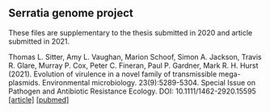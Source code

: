 
## Serratia genome project
These files are supplementary to the thesis submitted in 2020 and article submitted in 2021.  

Thomas L. Sitter, Amy L. Vaughan, Marion Schoof, Simon A. Jackson, Travis R. Glare, Murray P. Cox, Peter C. Fineran, Paul P. Gardner, Mark R. H. Hurst (2021). Evolution of virulence in a novel family of transmissible mega-plasmids. Environmental microbiology. 23(9):5289-5304. Special Issue on Pathogen and Antibiotic Resistance Ecology. DOI: 10.1111/1462-2920.15595 <a href="https://ami-journals.onlinelibrary.wiley.com/doi/10.1111/1462-2920.15595">[article]</a> <a href="https://pubmed.ncbi.nlm.nih.gov/33989447/">[pubmed]</a>

